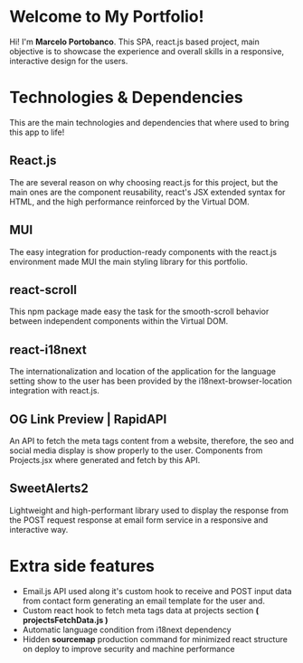 # Welcome to My Portfolio!

Hi! I'm **Marcelo Portobanco**. This SPA, react.js based project, main objective is to showcase the experience and overall skills in a responsive, interactive design for the users.

# Technologies & Dependencies

This are the main technologies and dependencies that where used to bring this app to life!

## React.js

The are several reason on why choosing react.js for this project, but the main ones are the component reusability, react's JSX extended syntax for HTML, and the high performance reinforced by the Virtual DOM.

## MUI

The easy integration for production-ready components with the react.js environment made MUI the main styling library for this portfolio.

## react-scroll

This npm package made easy the task for the smooth-scroll behavior between independent components within the Virtual DOM.

## react-i18next

The internationalization and location of the application for the language setting show to the user has been provided by the i18next-browser-location integration with react.js.

## OG Link Preview | RapidAPI

An API to fetch the meta tags content from a website, therefore, the seo and social media display is show properly to the user. Components from Projects.jsx where generated and fetch by this API.

## SweetAlerts2

Lightweight and high-performant library used to display the response from the POST request response at email form service in a responsive and interactive way.

# Extra side features

-   Email.js API used along it's custom hook to receive and POST input data from contact form generating an email template for the user and.
-   Custom react hook to fetch meta tags data at projects section **( projectsFetchData.js )**
-   Automatic language condition from i18next dependency
-   Hidden **sourcemap** production command for minimized react structure on deploy to improve security and machine performance
